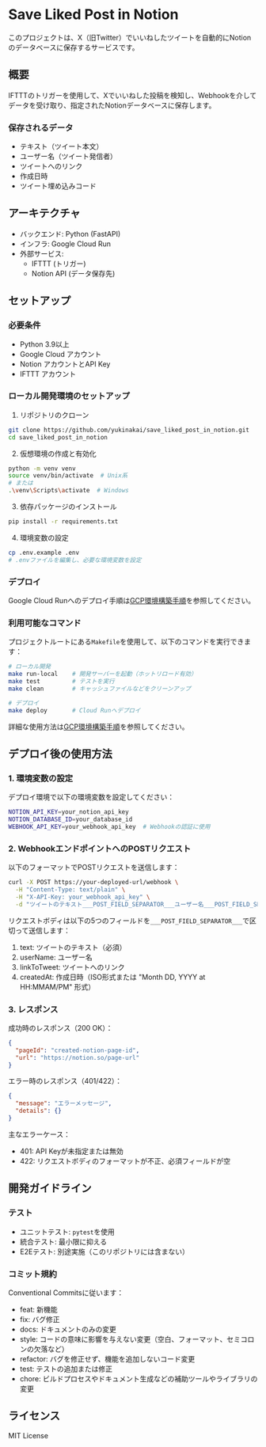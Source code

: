 # Save Liked Post in Notion

このプロジェクトは、X（旧Twitter）でいいねしたツイートを自動的にNotionのデータベースに保存するサービスです。

## 概要

IFTTTのトリガーを使用して、Xでいいねした投稿を検知し、Webhookを介してデータを受け取り、指定されたNotionデータベースに保存します。

### 保存されるデータ

- テキスト（ツイート本文）
- ユーザー名（ツイート発信者）
- ツイートへのリンク
- 作成日時
- ツイート埋め込みコード

## アーキテクチャ

- バックエンド: Python (FastAPI)
- インフラ: Google Cloud Run
- 外部サービス:
  - IFTTT (トリガー)
  - Notion API (データ保存先)

## セットアップ

### 必要条件

- Python 3.9以上
- Google Cloud アカウント
- Notion アカウントとAPI Key
- IFTTT アカウント

### ローカル開発環境のセットアップ

1. リポジトリのクローン
```bash
git clone https://github.com/yukinakai/save_liked_post_in_notion.git
cd save_liked_post_in_notion
```

2. 仮想環境の作成と有効化
```bash
python -m venv venv
source venv/bin/activate  # Unix系
# または
.\venv\Scripts\activate  # Windows
```

3. 依存パッケージのインストール
```bash
pip install -r requirements.txt
```

4. 環境変数の設定
```bash
cp .env.example .env
# .envファイルを編集し、必要な環境変数を設定
```

### デプロイ

Google Cloud Runへのデプロイ手順は[GCP環境構築手順](docs/gcp-setup.md)を参照してください。

### 利用可能なコマンド

プロジェクトルートにある`Makefile`を使用して、以下のコマンドを実行できます：

```bash
# ローカル開発
make run-local    # 開発サーバーを起動（ホットリロード有効）
make test         # テストを実行
make clean        # キャッシュファイルなどをクリーンアップ

# デプロイ
make deploy       # Cloud Runへデプロイ
```

詳細な使用方法は[GCP環境構築手順](docs/gcp-setup.md)を参照してください。

## デプロイ後の使用方法

### 1. 環境変数の設定

デプロイ環境で以下の環境変数を設定してください：

```bash
NOTION_API_KEY=your_notion_api_key
NOTION_DATABASE_ID=your_database_id
WEBHOOK_API_KEY=your_webhook_api_key  # Webhookの認証に使用
```

### 2. WebhookエンドポイントへのPOSTリクエスト

以下のフォーマットでPOSTリクエストを送信します：

```bash
curl -X POST https://your-deployed-url/webhook \
  -H "Content-Type: text/plain" \
  -H "X-API-Key: your_webhook_api_key" \
  -d "ツイートのテキスト___POST_FIELD_SEPARATOR___ユーザー名___POST_FIELD_SEPARATOR___https://twitter.com/user/status/123___POST_FIELD_SEPARATOR___2025-02-11T13:35:49Z"
```

リクエストボディは以下の5つのフィールドを`___POST_FIELD_SEPARATOR___`で区切って送信します：

1. text: ツイートのテキスト（必須）
2. userName: ユーザー名
3. linkToTweet: ツイートへのリンク
4. createdAt: 作成日時（ISO形式または "Month DD, YYYY at HH:MMAM/PM" 形式）

### 3. レスポンス

成功時のレスポンス（200 OK）：
```json
{
  "pageId": "created-notion-page-id",
  "url": "https://notion.so/page-url"
}
```

エラー時のレスポンス（401/422）：
```json
{
  "message": "エラーメッセージ",
  "details": {}
}
```

主なエラーケース：
- 401: API Keyが未指定または無効
- 422: リクエストボディのフォーマットが不正、必須フィールドが空

## 開発ガイドライン

### テスト

- ユニットテスト: `pytest`を使用
- 統合テスト: 最小限に抑える
- E2Eテスト: 別途実施（このリポジトリには含まない）

### コミット規約

Conventional Commitsに従います：

- feat: 新機能
- fix: バグ修正
- docs: ドキュメントのみの変更
- style: コードの意味に影響を与えない変更（空白、フォーマット、セミコロンの欠落など）
- refactor: バグを修正せず、機能を追加しないコード変更
- test: テストの追加または修正
- chore: ビルドプロセスやドキュメント生成などの補助ツールやライブラリの変更

## ライセンス

MIT License
